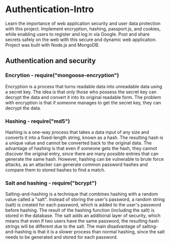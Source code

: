 # Authentication-Intro
Learn the importance of web application security and user data protection with this project. Implement encryption, hashing, passport.js, and cookies, while enabling users to register and log in via Google. Post and share secrets safely on the web with this secure and dynamic web application. Project was built with Node.js and MongoDB.

## Authentication and security

### Encrytion - require("mongoose-encryption")
Encryption is a process that turns readable data into unreadable data using a secret key. The idea is that only those who possess the secret key can decrypt the data and convert it into its original readable form. The problem with encryption is that if someone manages to get the secret key, they can decrypt the data.

### Hashing - require("md5")
Hashing is a one-way process that takes a data input of any size and converts it into a fixed-length string, known as a hash. The resulting hash is a unique value and cannot be converted back to the original data. The advantage of hashing is that even if someone gets the hash, they cannot discover the original entry, since there are many possible entries that can generate the same hash. However, hashing can be vulnerable to brute force attacks, as an attacker can generate common password hashes and compare them to stored hashes to find a match.

### Salt and hashing - require("bcrypt")
Salting-and-hashing is a technique that combines hashing with a random value called a "salt". Instead of storing the user's password, a random string (salt) is created for each password, which is added to the user's password before hashing. The result of the hashing function (including the salt) is stored in the database. The salt adds an additional layer of security, which means that even if two users have the same password, the resulting hash strings will be different due to the salt. 
The main disadvantage of salting-and-hashing is that it is a slower process than normal hashing, since the salt needs to be generated and stored for each password.
